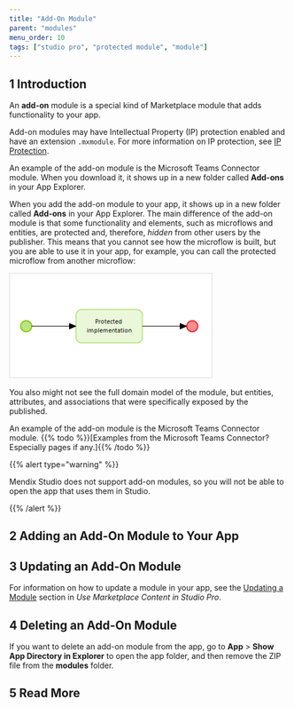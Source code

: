 ```yaml
---
title: "Add-On Module"
parent: "modules"
menu_order: 10
tags: ["studio pro", "protected module", "module"]
---
```


## 1 Introduction

An **add-on** module is a special kind of Marketplace module that adds functionality to your app. 

Add-on modules may have Intellectual Property (IP) protection enabled and have an extension `.mxmodule`. For more information on IP protection, see [IP Protection](/appstore/creating-content/sol-ip-protection). 

An example of the add-on module is the Microsoft Teams Connector module. When you download it, it shows up in a new folder called **Add-ons** in your App Explorer. 

When you add the add-on module to your app,  it shows up in a new folder called **Add-ons** in your App Explorer. The main difference of the add-on module is that some functionality and elements, such as microflows and entities, are protected and, therefore, *hidden* from other users by the publisher. This means that you cannot see how the microflow is built, but you are able to use it in your app, for example, you can call the protected microflow from another microflow:

![Protected Microflow Example](attachments/add-on-module/protected-microflow.png)

You also might not see the full domain model of the module, but entities, attributes, and associations that were specifically exposed by the published. 

An example of the add-on module is the Microsoft Teams Connector module. {{% todo %}}[Examples from the Microsoft Teams Connector? Especially pages if any.]{{% /todo %}}

{{% alert type="warning" %}}

Mendix Studio does not support add-on modules, so you will not be able to open the app that uses them in Studio.

{{% /alert %}}

## 2 Adding an Add-On Module to Your App



## 3 Updating an Add-On Module 

For information on how to update a module in your app, see the [Updating a Module](/appstore/app-store-content#update-module) section in *Use Marketplace Content in Studio Pro*.

## 4 Deleting an Add-On Module

If you want to delete an add-on module from the app, go to **App** > **Show App Directory in Explorer** to open the app folder, and then remove the ZIP file from the **modules** folder.

## 5 Read More

